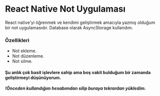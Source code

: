# React Native Not Uygulaması

React native'yi öğrenmek ve kendimi geliştirmek amacıyla yazmış olduğum bir not uygulamasıdır. Database olarak AsyncStorage kullandım.

### Özellikleri

- Not ekleme.
- Not düzenleme.
- Not silme.

#### Şu anlık çok basit işlevlere sahip ama boş vakit bulduğum bir zamanda geliştirmeyi düşünüyorum.

_**!Önceden kullandığım hesabımdan silip buraya tekrardan yükledim.**_
